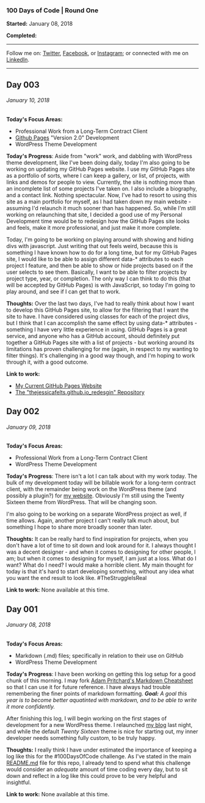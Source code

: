 ### 100 Days of Code | Round One
**Started:** January 08, 2018

**Completed:**

---

Follow me on: [Twitter](http://www.twitter.com/thejessicafelts), [Facebook](http://www.facebook.com/thejessicafelts), or [Instagram](http://www.instagram.com/thejessicafelts); or connected with me on [LinkedIn](http://www.linkedin.com/in/thejessicafelts).

---

## Day 003
###### January 10, 2018

**Today's Focus Areas:**
+ Professional Work from a Long-Term Contract Client
+ [Github Pages](http://thejessicafelts.github.io) "Version 2.0" Development
+ WordPress Theme Development

**Today's Progress**: Aside from "work" work, and dabbling with WordPress theme development, like I've been doing daily, today I'm also going to be working on updating my GitHub Pages website. I use my GitHub Pages site as a portfolio of sorts, where I can keep a gallery, or list, of projects, with links and demos for people to view. Currently, the site is nothing more than an incomplete list of some projects I've taken on. I also include a biography, and a contact link. Nothing spectacular. Now, I've had to resort to using this site as a main portfolio for myself, as I had taken down my main website - assuming I'd relaunch it much sooner than has happened. So, while I'm still working on relaunching that site, I decided a good use of my Personal Development time would be to redesign how the GitHub Pages site looks and feels, make it more professional, and just make it more complete.

Today, I'm going to be working on playing around with showing and hiding divs with javascript. Just writing that out feels weird, because this is something I have known how to do for a long time, but for my GitHub Pages site, I would like to be able to assign different data-* attributes to each project I feature, and then be able to show or hide projects based on if the user selects to see them. Basically, I want to be able to filter projects by project type, year, or completion. The only way I can think to do this (that will be accepted by GitHub Pages) is with JavaScript, so today I'm going to play around, and see if I can get that to work.

**Thoughts:** Over the last two days, I've had to really think about how I want to develop this GitHub Pages site, to allow for the filtering that I want the site to have. I have considered using classes for each of the project divs, but I think that I can accomplish the same effect by using data-* attributes - something I have very little experience in using. GitHub Pages is a great service, and anyone who has a GitHub account, should definitely put together a GitHub Pages site with a list of projects - but working around its limitations has proven challenging for me (again, in respect to my wanting to filter things). It's challenging in a good way though, and I'm hoping to work through it, with a good outcome.

**Link to work:**
+ [My Current GitHub Pages Website](http://thejessicafelts.github.io)
+ [The "thejessicafelts.github.io_redesgin" Repository](https://github.com/thejessicafelts/thejessicafelts.github.io_redesign)

## Day 002
###### January 09, 2018

**Today's Focus Areas:**
+ Professional Work from a Long-Term Contract Client
+ WordPress Theme Development

**Today's Progress**: There isn't a lot I can talk about with my work today. The bulk of my development today will be billable work for a long-term contract client, with the remainder being work on the WordPress theme (and possibly a plugin?) for [my website](http://www.thejessicafelts.com). Obviously I'm still using the Twenty Sixteen theme from WordPress. That will be changing soon.

I'm also going to be working on a separate WordPress project as well, if time allows. Again, another project I can't really talk much about, but something I hope to share more broadly sooner than later.

**Thoughts:** It can be really hard to find inspiration for projects, when you don't have a lot of time to sit down and look around for it. I always thought I was a decent designer - and when it comes to designing for other people, I am; but when it comes to designing for myself, I am just at a loss. What do I want? What do I need? I would make a horrible client. My main thought for today is that it's hard to start developing something, without any idea what you want the end result to look like. #TheStruggleIsReal

**Link to work:** None available at this time.

## Day 001
###### January 08, 2018

**Today's Focus Areas:**
+ Markdown (.md) files; specifically in relation to their use on GitHub
+ WordPress Theme Development

**Today's Progress**: I have been working on getting this log setup for a good chunk of this morning. I may fork [Adam Pritchard's Markdown Cheatsheet](https://github.com/adam-p/markdown-here/wiki/Markdown-Cheatsheet) so that I can use it for future reference. I have always had trouble remembering the finer points of markdown formatting. _**Goal:** A goal this year is to become better aquatinted with markdown, and to be able to write it more confidently._

After finishing this log, I will begin working on the first stages of development for a new WordPress theme. I relaunched [my blog](http://www.thejessicafelts.com) last night, and while the default _Twenty Sixteen_ theme is nice for starting out, my inner developer needs something fully custom, to be truly happy.

**Thoughts:** I really think I have under estimated the importance of keeping a log like this for the #100DaysOfCode challenge. As I've stated in the main [README.md](https://github.com/thejessicafelts/100-days-of-code/blob/master/README.md) file for this repo, I already tend to spend what this challenge would consider an _adequate_ amount of time coding every day, but to sit down and reflect in a log like this could prove to be very helpful and insightful.

**Link to work:** None available at this time.
